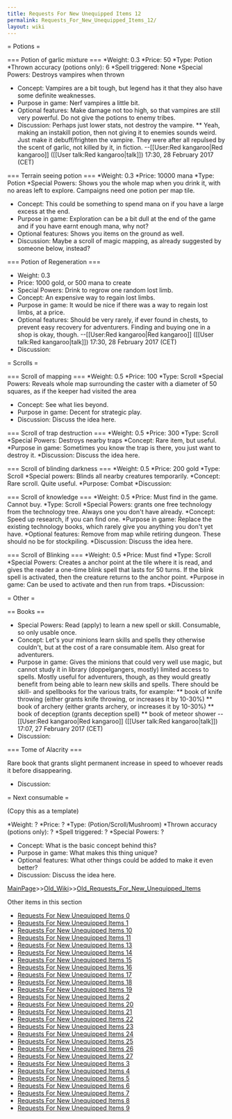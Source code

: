 ```yaml
---
title: Requests For New Unequipped Items 12
permalink: Requests_For_New_Unequipped_Items_12/
layout: wiki
---
```

= Potions =

=== Potion of garlic mixture ===
*Weight: 0.3
*Price: 50
*Type: Potion
*Thrown accuracy (potions only): 6
*Spell triggered: None
*Special Powers: Destroys vampires when thrown
* Concept: Vampires are a bit tough, but legend has it that they also have some definite weaknesses.
* Purpose in game: Nerf vampires a little bit.
* Optional features: Make damage not too high, so that vampires are still very powerful. Do not give the potions to enemy tribes.
* Discussion: Perhaps just lower stats, not destroy the vampire.
** Yeah, making an instakill potion, then not giving it to enemies sounds weird. Just make it debuff/frighten the vampire. They were after all repulsed by the scent of garlic, not killed by it, in fiction. --[[User:Red kangaroo|Red kangaroo]] ([[User talk:Red kangaroo|talk]]) 17:30, 28 February 2017 (CET)

=== Terrain seeing potion ===
*Weight: 0.3
*Price: 10000 mana
*Type: Potion
*Special Powers: Shows you the whole map when you drink it, with no areas left to explore. Campaigns need one potion per map tile.
* Concept: This could be something to spend mana on if you have a large excess at the end.
* Purpose in game: Exploration can be a bit dull at the end of the game and if you have earnt enough mana, why not?
* Optional features: Shows you items on the ground as well.
* Discussion: Maybe a scroll of magic mapping, as already suggested by someone below, instead?

=== Potion of Regeneration ===
* Weight: 0.3
* Price: 1000 gold, or 500 mana to create
* Special Powers: Drink to regrow one random lost limb.
* Concept: An expensive way to regain lost limbs.
* Purpose in game: It would be nice if there was a way to regain lost limbs, at a price.
* Optional features: Should be very rarely, if ever found in chests, to prevent easy recovery for adventurers. Finding and buying one in a shop is okay, though.
--[[User:Red kangaroo|Red kangaroo]] ([[User talk:Red kangaroo|talk]]) 17:30, 28 February 2017 (CET)
* Discussion:

= Scrolls =

=== Scroll of mapping ===
*Weight: 0.5
*Price: 100
*Type: Scroll
*Special Powers: Reveals whole map surrounding the caster with a diameter of 50 squares, as if the keeper had visited the area
* Concept: See what lies beyond.
* Purpose in game: Decent for strategic play.
* Discussion: Discuss the idea here.

=== Scroll of trap destruction ===
*Weight: 0.5
*Price: 300
*Type: Scroll
*Special Powers: Destroys nearby traps
*Concept: Rare item, but useful.
*Purpose in game: Sometimes you know the trap is there, you just want to destroy it.
*Discussion: Discuss the idea here.

=== Scroll of blinding darkness ===
*Weight: 0.5
*Price: 200 gold
*Type: Scroll
*Special powers: Blinds all nearby creatures temporarily.
*Concept: Rare scroll.  Quite useful.
*Purpose: Combat
*Discussion:

=== Scroll of knowledge ===
*Weight: 0.5
*Price: Must find in the game. Cannot buy.
*Type: Scroll
*Special Powers: grants one free technology from the technology tree. Always one you don't have already.
*Concept: Speed up research, if you can find one.
*Purpose in game: Replace the existing technology books, which rarely give you anything you don't yet have.
*Optional features: Remove from map while retiring dungeon. These should no be for stockpiling.
*Discussion: Discuss the idea here.

=== Scroll of Blinking ===
*Weight: 0.5
*Price: Must find
*Type: Scroll
*Special Powers: Creates a anchor point at the tile where it is read, and gives the reader a one-time blink spell that lasts for 50 turns.  If the blink spell is activated, then the creature returns to the anchor point.
*Purpose in game: Can be used to activate and then run from traps.
*Discussion:

= Other =

== Books ==
* Special Powers: Read (apply) to learn a new spell or skill. Consumable, so only usable once.
* Concept: Let's your minions learn skills and spells they otherwise couldn't, but at the cost of a rare consumable item. Also great for adventurers.
* Purpose in game: Gives the minions that could very well use magic, but cannot study it in library (doppelgangers, mostly) limited access to spells. Mostly useful for adventurers, though, as they would greatly benefit from being able to learn new skills and spells. There should be skill- and spellbooks for the various traits, for example:
** book of knife throwing (either grants knife throwing, or increases it by 10-30%)
** book of archery (either grants archery, or increases it by 10-30%)
** book of deception (grants deception spell)
** book of meteor shower
--[[User:Red kangaroo|Red kangaroo]] ([[User talk:Red kangaroo|talk]]) 17:07, 27 February 2017 (CET)
* Discussion:

=== Tome of Alacrity ===

Rare book that grants slight permanent increase in speed to whoever reads it before disappearing.

* Discussion:

= Next consumable =

(Copy this as a template)


*Weight: ?
*Price: ?
*Type: (Potion/Scroll/Mushroom)
*Thrown accuracy (potions only): ?
*Spell triggered: ?
*Special Powers: ?
* Concept: What is the basic concept behind this?
* Purpose in game: What makes this thing unique?
* Optional features: What other things could be added to make it even better?
* Discussion: Discuss the idea here.

[MainPage](/keeperrl_wiki/ "wikilink")>>[Old_Wiki](/keeperrl_wiki/Old_Wiki "wikilink")>>[Old_Requests_For_New_Unequipped_Items](/keeperrl_wiki/Old_Requests_For_New_Unequipped_Items "wikilink")

Other items in this section
-    [Requests For New Unequipped Items 0](/keeperrl_wiki/Requests_For_New_Unequipped_Items_0 "wikilink")
-    [Requests For New Unequipped Items 1](/keeperrl_wiki/Requests_For_New_Unequipped_Items_1 "wikilink")
-    [Requests For New Unequipped Items 10](/keeperrl_wiki/Requests_For_New_Unequipped_Items_10 "wikilink")
-    [Requests For New Unequipped Items 11](/keeperrl_wiki/Requests_For_New_Unequipped_Items_11 "wikilink")
-    [Requests For New Unequipped Items 13](/keeperrl_wiki/Requests_For_New_Unequipped_Items_13 "wikilink")
-    [Requests For New Unequipped Items 14](/keeperrl_wiki/Requests_For_New_Unequipped_Items_14 "wikilink")
-    [Requests For New Unequipped Items 15](/keeperrl_wiki/Requests_For_New_Unequipped_Items_15 "wikilink")
-    [Requests For New Unequipped Items 16](/keeperrl_wiki/Requests_For_New_Unequipped_Items_16 "wikilink")
-    [Requests For New Unequipped Items 17](/keeperrl_wiki/Requests_For_New_Unequipped_Items_17 "wikilink")
-    [Requests For New Unequipped Items 18](/keeperrl_wiki/Requests_For_New_Unequipped_Items_18 "wikilink")
-    [Requests For New Unequipped Items 19](/keeperrl_wiki/Requests_For_New_Unequipped_Items_19 "wikilink")
-    [Requests For New Unequipped Items 2](/keeperrl_wiki/Requests_For_New_Unequipped_Items_2 "wikilink")
-    [Requests For New Unequipped Items 20](/keeperrl_wiki/Requests_For_New_Unequipped_Items_20 "wikilink")
-    [Requests For New Unequipped Items 21](/keeperrl_wiki/Requests_For_New_Unequipped_Items_21 "wikilink")
-    [Requests For New Unequipped Items 22](/keeperrl_wiki/Requests_For_New_Unequipped_Items_22 "wikilink")
-    [Requests For New Unequipped Items 23](/keeperrl_wiki/Requests_For_New_Unequipped_Items_23 "wikilink")
-    [Requests For New Unequipped Items 24](/keeperrl_wiki/Requests_For_New_Unequipped_Items_24 "wikilink")
-    [Requests For New Unequipped Items 25](/keeperrl_wiki/Requests_For_New_Unequipped_Items_25 "wikilink")
-    [Requests For New Unequipped Items 26](/keeperrl_wiki/Requests_For_New_Unequipped_Items_26 "wikilink")
-    [Requests For New Unequipped Items 27](/keeperrl_wiki/Requests_For_New_Unequipped_Items_27 "wikilink")
-    [Requests For New Unequipped Items 3](/keeperrl_wiki/Requests_For_New_Unequipped_Items_3 "wikilink")
-    [Requests For New Unequipped Items 4](/keeperrl_wiki/Requests_For_New_Unequipped_Items_4 "wikilink")
-    [Requests For New Unequipped Items 5](/keeperrl_wiki/Requests_For_New_Unequipped_Items_5 "wikilink")
-    [Requests For New Unequipped Items 6](/keeperrl_wiki/Requests_For_New_Unequipped_Items_6 "wikilink")
-    [Requests For New Unequipped Items 7](/keeperrl_wiki/Requests_For_New_Unequipped_Items_7 "wikilink")
-    [Requests For New Unequipped Items 8](/keeperrl_wiki/Requests_For_New_Unequipped_Items_8 "wikilink")
-    [Requests For New Unequipped Items 9](/keeperrl_wiki/Requests_For_New_Unequipped_Items_9 "wikilink")
